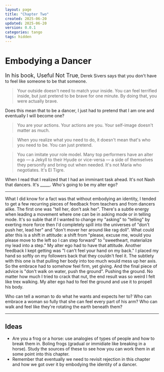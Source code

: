 ```yaml
---
layout: page
title: "Chapter Two"
created: 2025-06-20
updated: 2025-06-20
version: 0.0.1
categories: tango
tags: hidden
---
```


<style>
  .new-sub-section {
    font-size: 1.3em;
  }
</style>


# Embodying a Dancer

<span class="new-sub-section">In his book, Useful Not True</span>, Derek Sivers says that you don't have to feel like someone to be that someone.

> Your outside doesn't need to match your inside.
> You can feel terrified inside, but just pretend to be brave for one minute. By doing that, you were actually brave.

Does this mean that to be a dancer, I just had to pretend that I am one and eventually I will become one?

> You are your actions. Your actions are you. Your self-image doesn't matter as much.

> When you realize what you need to do, it doesn't mean that's who you need to be. You can just pretend.

> You can imitate your role model. Many top performers have an alter ego — a Jekyll to their Hyude or vice-versa — a side of themselves they personify and bring out when needed. It's not Maria who negotiates. It's El Tigre.

When I read that I realized that I had an imminant task ahead. It's not Nash that dancers. It's _____. Who's going to be my alter ego?

---

What I did know for a fact was that without embodying an identity, I tended to get a few recurring pieces of feedback from teachers and from dancers alike. The first one was "tell her, don't ask her". There's a subtle energy when leading a movement where one can be in asking mode or in telling mode. It's so suble that if I wanted to change my "asking" to "telling" by exerting more force then I'd completely spill into the universes of "don't push her, lead her" and "don't mover her around like rag doll". What could alter this is a shift in attitude: a shift from "please, excuse me, would you please move to the left so I can step forward" to "sweetheart, materialize my lead into a step." My alter ego had to have that attitude. Another feedback I kept getting was "I can't feel your hand on my back." I placed my hand so softly on my followers back that they couldn't feel it. The subtlety with this one is that pulling her body into too much would mess up her axis. So the embrace had to somehow feel firm, yet giving. And the final piece of advice is "don't walk on water, push the ground". Pushing the ground. No matter how much I tried to crack that nut, the end result was so weird I felt like trex walking. My alter ego had to feel the ground and use it to propell his body.

Who can tell a woman to do what he wants and expects her to? Who can embrace a woman so fully that she can feel every part of his arm? Who can walk and feel like they're rotating the earth beneath them?



---

## Ideas

* Are you a frog or a horse: use analogies of types of people and how to break them in. Boling frogs (gradual or immidiate like breaking in a horse). Study the sources of these to see how you can work them in at some point into this chapter.
* Remember that eventually we need to revisit rejection in this chapter and how we got over it by embodying the identity of a dancer.
